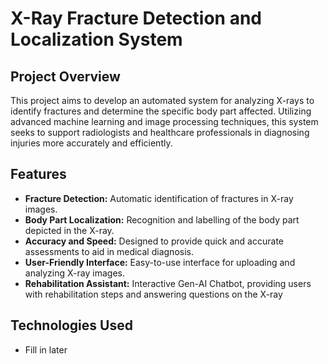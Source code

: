# X-Ray Fracture Detection and Localization System

## Project Overview
This project aims to develop an automated system for analyzing X-rays to identify fractures and determine the specific body part affected. Utilizing advanced machine learning and image processing techniques, this system seeks to support radiologists and healthcare professionals in diagnosing injuries more accurately and efficiently.

## Features
- **Fracture Detection:** Automatic identification of fractures in X-ray images.
- **Body Part Localization:** Recognition and labelling of the body part depicted in the X-ray.
- **Accuracy and Speed:** Designed to provide quick and accurate assessments to aid in medical diagnosis.
- **User-Friendly Interface:** Easy-to-use interface for uploading and analyzing X-ray images.
- **Rehabilitation Assistant:** Interactive Gen-AI Chatbot, providing users with rehabilitation steps and answering questions on the X-ray

## Technologies Used
- Fill in later
